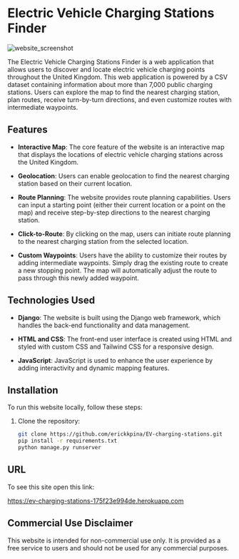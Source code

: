 # Electric Vehicle Charging Stations Finder

![website_screenshot](https://github.com/erickkpina/EV-charging-stations/assets/91835382/62d877ac-eaeb-4fa7-b073-e1c8aaeb6198)

The Electric Vehicle Charging Stations Finder is a web application that allows users to discover and locate electric vehicle charging points throughout the United Kingdom. This web application is powered by a CSV dataset containing information about more than 7,000 public charging stations. Users can explore the map to find the nearest charging station, plan routes, receive turn-by-turn directions, and even customize routes with intermediate waypoints.

## Features

- **Interactive Map**: The core feature of the website is an interactive map that displays the locations of electric vehicle charging stations across the United Kingdom.

- **Geolocation**: Users can enable geolocation to find the nearest charging station based on their current location.

- **Route Planning**: The website provides route planning capabilities. Users can input a starting point (either their current location or a point on the map) and receive step-by-step directions to the nearest charging station.

- **Click-to-Route**: By clicking on the map, users can initiate route planning to the nearest charging station from the selected location.

- **Custom Waypoints**: Users have the ability to customize their routes by adding intermediate waypoints. Simply drag the existing route to create a new stopping point. The map will automatically adjust the route to pass through this newly added waypoint.

## Technologies Used

- **Django**: The website is built using the Django web framework, which handles the back-end functionality and data management.

- **HTML and CSS**: The front-end user interface is created using HTML and styled with custom CSS and Tailwind CSS for a responsive design.

- **JavaScript**: JavaScript is used to enhance the user experience by adding interactivity and dynamic mapping features.

## Installation

To run this website locally, follow these steps:

1. Clone the repository:
   ```bash
   git clone https://github.com/erickkpina/EV-charging-stations.git
   pip install -r requirements.txt
   python manage.py runserver

## URL

To see this site open this link:

https://ev-charging-stations-175f23e994de.herokuapp.com

## Commercial Use Disclaimer

This website is intended for non-commercial use only. It is provided as a free service to users and should not be used for any commercial purposes.

